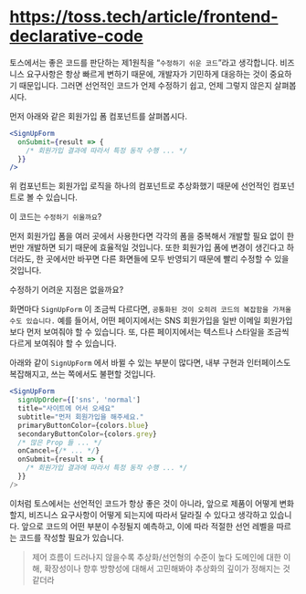 

# https://toss.tech/article/frontend-declarative-code

토스에서는 좋은 코드를 판단하는 제1원칙을 “`수정하기 쉬운 코드`”라고 생각합니다. 비즈니스 요구사항은 항상 빠르게 변하기 때문에, 개발자가 기민하게 대응하는 것이 중요하기 때문입니다. 그러면 선언적인 코드가 언제 수정하기 쉽고, 언제 그렇지 않은지 살펴봅시다.

먼저 아래와 같은 회원가입 폼 컴포넌트를 살펴봅시다.
```jsx
<SignUpForm
  onSubmit={result => {
    /* 회원가입 결과에 따라서 특정 동작 수행 ... */
  }}
/>
```

위 컴포넌트는 회원가입 로직을 하나의 컴포넌트로 추상화했기 때문에 선언적인 컴포넌트로 볼 수 있습니다.

이 코드는 `수정하기 쉬울까요`?

먼저 회원가입 폼을 여러 곳에서 사용한다면 각각의 폼을 중복해서 개발할 필요 없이 한 번만 개발하면 되기 때문에 효율적일 것입니다. 또한 회원가입 폼에 변경이 생긴다고 하더라도, 한 곳에서만 바꾸면 다른 화면들에 모두 반영되기 때문에 빨리 수정할 수 있을 것입니다.

수정하기 어려운 지점은 없을까요?

화면마다 `SignUpForm` 이 조금씩 다르다면, `공통화된 것이 오히려 코드의 복잡함을 가져올 수도 있습니다.` 예를 들어서, 어떤 페이지에서는 SNS 회원가입을 일반 이메일 회원가입보다 먼저 보여줘야 할 수 있습니다. 또, 다른 페이지에서는 텍스트나 스타일을 조금씩 다르게 보여줘야 할 수 있습니다.

아래와 같이 `SignUpForm` 에서 바뀔 수 있는 부분이 많다면, 내부 구현과 인터페이스도 복잡해지고, 쓰는 쪽에서도 불편할 것입니다.

```jsx
<SignUpForm
  signUpOrder={['sns', 'normal']
  title="사이트에 어서 오세요"
  subtitle="먼저 회원가입을 해주세요."
  primaryButtonColor={colors.blue}
  secondaryButtonColor={colors.grey}
  /* 많은 Prop 들 ... */
  onCancel={/* ... */}
  onSubmit={result => {
    /* 회원가입 결과에 따라서 특정 동작 수행 ... */
  }}
/>
```
이처럼 토스에서는 선언적인 코드가 항상 좋은 것이 아니라, 앞으로 제품이 어떻게 변화할지, 비즈니스 요구사항이 어떻게 되는지에 따라서 달라질 수 있다고 생각하고 있습니다. 앞으로 코드의 어떤 부분이 수정될지 예측하고, 이에 따라 적절한 선언 레벨을 따르는 코드를 작성할 필요가 있습니다.



> 제어 흐름이 드러나지 않을수록 추상화/선언형의 수준이 높다 
> 도메인에 대한 이해, 확장성이나 향후 방향성에 대해서 고민해봐야 추상화의 깊이가 정해지는 것 같더라 